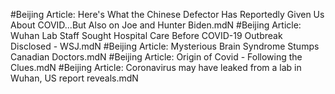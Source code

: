 #Beijing
Article: Here's What the Chinese Defector Has Reportedly Given Us About COVID...But Also on Joe and Hunter Biden.mdN
#Beijing
Article: Wuhan Lab Staff Sought Hospital Care Before COVID-19 Outbreak Disclosed - WSJ.mdN
#Beijing
Article: Mysterious Brain Syndrome Stumps Canadian Doctors.mdN
#Beijing
Article: Origin of Covid - Following the Clues.mdN
#Beijing
Article: Coronavirus may have leaked from a lab in Wuhan, US report reveals.mdN
